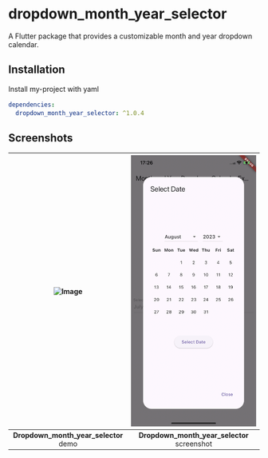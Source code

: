 
# dropdown_month_year_selector

A Flutter package that provides a customizable month and year dropdown calendar.



## Installation

Install my-project with yaml 

```yaml
dependencies:
  dropdown_month_year_selector: ^1.0.4
```
## Screenshots

| ![Image](https://github.com/prdalai/dropdown_month_year_selector/blob/main/assets/images/RPReplay_Final1723118198.gif) | ![Image](https://github.com/prdalai/dropdown_month_year_selector/blob/main/assets/images/example_image.PNG) |
| :------------: | :------------: |
| **Dropdown_month_year_selector** demo | **Dropdown_month_year_selector** screenshot |



